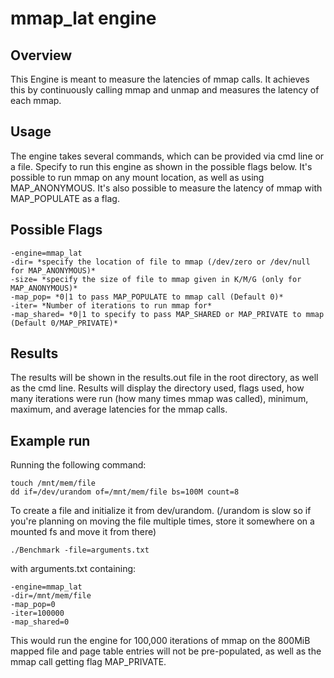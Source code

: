 # mmap_lat engine

## Overview

This Engine is meant to measure the latencies of mmap calls. It achieves this by continuously calling mmap and unmap and measures the latency of each mmap.

## Usage

The engine takes several commands, which can be provided via cmd line or a file. Specify to run this engine as shown in the possible flags below. It's possible to run mmap on any mount location, as well as using MAP_ANONYMOUS. It's also possible to measure the latency of mmap with MAP_POPULATE as a flag.

## Possible Flags

```shell
-engine=mmap_lat
-dir= *specify the location of file to mmap (/dev/zero or /dev/null for MAP_ANONYMOUS)*
-size= *specify the size of file to mmap given in K/M/G (only for MAP_ANONYMOUS)*
-map_pop= *0|1 to pass MAP_POPULATE to mmap call (Default 0)*
-iter= *Number of iterations to run mmap for*
-map_shared= *0|1 to specify to pass MAP_SHARED or MAP_PRIVATE to mmap (Default 0/MAP_PRIVATE)*
```

## Results

The results will be shown in the results.out file in the root directory, as well as the cmd line. Results will display the directory used, flags used, how many iterations were run (how many times mmap was called), minimum, maximum, and average latencies for the mmap calls.

## Example run

Running the following command:

```shell
touch /mnt/mem/file
dd if=/dev/urandom of=/mnt/mem/file bs=100M count=8
```

To create a file and initialize it from dev/urandom. (/urandom is slow so if you're planning on moving the file multiple times, store it somewhere on a mounted fs and move it from there)

```shell
./Benchmark -file=arguments.txt
```

with arguments.txt containing:

```shell
-engine=mmap_lat
-dir=/mnt/mem/file
-map_pop=0
-iter=100000
-map_shared=0

```

This would run the engine for 100,000 iterations of mmap on the 800MiB mapped file and page table entries will not be pre-populated, as well as the mmap call getting flag MAP_PRIVATE.
